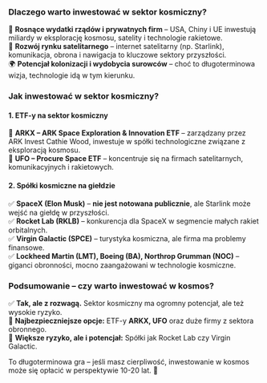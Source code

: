 


### **Dlaczego warto inwestować w sektor kosmiczny?**

🚀 **Rosnące wydatki rządów i prywatnych firm** – USA, Chiny i UE inwestują miliardy w eksplorację kosmosu, satelity i technologie rakietowe.  
📡 **Rozwój rynku satelitarnego** – internet satelitarny (np. Starlink), komunikacja, obrona i nawigacja to kluczowe sektory przyszłości.  
🌍 **Potencjał kolonizacji i wydobycia surowców** – choć to długoterminowa wizja, technologie idą w tym kierunku.

### **Jak inwestować w sektor kosmiczny?**

#### **1. ETF-y na sektor kosmiczny**

🔹 **ARKX – ARK Space Exploration & Innovation ETF** – zarządzany przez ARK Invest Cathie Wood, inwestuje w spółki technologiczne związane z eksploracją kosmosu.  
🔹 **UFO – Procure Space ETF** – koncentruje się na firmach satelitarnych, komunikacyjnych i rakietowych.

#### **2. Spółki kosmiczne na giełdzie**

✅ **SpaceX (Elon Musk)** – **nie jest notowana publicznie**, ale Starlink może wejść na giełdę w przyszłości.  
✅ **Rocket Lab (RKLB)** – konkurencja dla SpaceX w segmencie małych rakiet orbitalnych.  
✅ **Virgin Galactic (SPCE)** – turystyka kosmiczna, ale firma ma problemy finansowe.  
✅ **Lockheed Martin (LMT), Boeing (BA), Northrop Grumman (NOC)** – giganci obronności, mocno zaangażowani w technologie kosmiczne.

### **Podsumowanie – czy warto inwestować w kosmos?**

✅ **Tak, ale z rozwagą.** Sektor kosmiczny ma ogromny potencjał, ale też wysokie ryzyko.  
📌 **Najbezpieczniejsze opcje:** ETF-y **ARKX, UFO** oraz duże firmy z sektora obronnego.  
📌 **Większe ryzyko, ale i potencjał:** Spółki jak Rocket Lab czy Virgin Galactic.

To długoterminowa gra – jeśli masz cierpliwość, inwestowanie w kosmos może się opłacić w perspektywie 10-20 lat. 🚀
